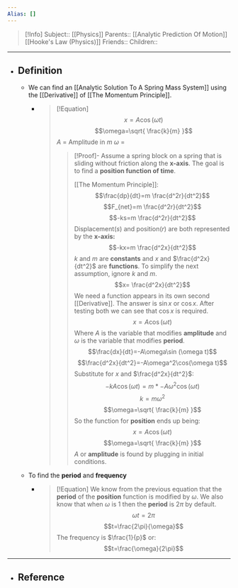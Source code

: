 ```yaml
---
Alias: []
---
```

> [!Info]
> Subject:: [[Physics]]
> Parents:: [[Analytic Prediction Of Motion]] [[Hooke's Law (Physics)]]
> Friends:: 
> Children:: 
---
- ## Definition
	- We can find an [[Analytic Solution To A Spring Mass System]] using the [[Derivative]] of [[The Momentum Principle]].
		- > [!Equation]
		  >$$x=A\cos(\omega t)$$
		  > $$\omega=\sqrt{ \frac{k}{m} }$$
		  > $A$ = Amplitude in $m$
		  > $\omega$ = 
		  > > [!Proof]-
		  > > Assume a spring block on a spring that is sliding without friction along the **x-axis**. The goal is to find a **position function of time**.
		  > > 
		  > > [[The Momentum Principle]]: 
		  > > $$\frac{dp}{dt}=m \frac{d^2r}{dt^2}$$
		  > > $$F_{net}=m \frac{d^2r}{dt^2}$$
		  > > $$-ks=m \frac{d^2r}{dt^2}$$
		  > > Displacement($s$) and position($r$) are both represented by the **x-axis:**
		  > > $$-kx=m \frac{d^2x}{dt^2}$$
		  > >$k$ and $m$ are **constants** and $x$ and $\frac{d^2x}{dt^2}$ are **functions**. To simplify the next assumption, ignore $k$ and $m$.
		  > >$$x= \frac{d^2x}{dt^2}$$
		  > > We need a function appears in its own second [[Derivative]]. The answer is $\sin x$ or $\cos x$. After testing both we can see that $\cos x$ is required.
		  > > $$x=A\cos (\omega t)$$
		  > > Where $A$ is the variable that modifies **amplitude** and $\omega$ is the variable that modifies **period**.
		  > > $$\frac{dx}{dt}=-A\omega\sin (\omega t)$$
		  > > $$\frac{d^2x}{dt^2}=-A\omega^2\cos(\omega t)$$
		  > > Substitute for $x$ and $\frac{d^2x}{dt^2}$:
		  > > $$-kA\cos(\omega t)=m*-A\omega^2\cos(\omega t)$$
		  > > $$k=m\omega^2$$
		  > > $$\omega=\sqrt{ \frac{k}{m} }$$
		  > > So the function for **position** ends up being:
		  > > $$x=A\cos(\omega t)$$
		  > > $$\omega=\sqrt{ \frac{k}{m} }$$
		  > > $A$ or **amplitude** is found by plugging in initial conditions.
	- To find the **period** and **frequency**
		- > [!Equation]
		  > We know from the previous equation that the **period** of the **position** function is modified by $\omega$. We also know that when $\omega$ is $1$ then the **period** is $2\pi$ by default.
		  > $$\omega t=2\pi$$
		  > $$t=\frac{2\pi}{\omega}$$
		  > The frequency is $\frac{1}{p}$ or:
		  > $$t=\frac{\omega}{2\pi}$$
---
- ## Reference